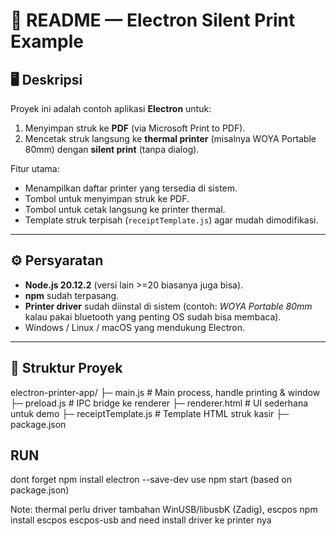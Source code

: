 # 📄 README — Electron Silent Print Example

## 🖥️ Deskripsi

Proyek ini adalah contoh aplikasi **Electron** untuk:

1. Menyimpan struk ke **PDF** (via Microsoft Print to PDF).
2. Mencetak struk langsung ke **thermal printer** (misalnya WOYA Portable 80mm) dengan **silent print** (tanpa dialog).

Fitur utama:

- Menampilkan daftar printer yang tersedia di sistem.
- Tombol untuk menyimpan struk ke PDF.
- Tombol untuk cetak langsung ke printer thermal.
- Template struk terpisah (`receiptTemplate.js`) agar mudah dimodifikasi.

---

## ⚙️ Persyaratan

- **Node.js 20.12.2** (versi lain >=20 biasanya juga bisa).
- **npm** sudah terpasang.
- **Printer driver** sudah diinstal di sistem (contoh: _WOYA Portable 80mm_ kalau pakai bluetooth yang penting OS sudah bisa membaca).
- Windows / Linux / macOS yang mendukung Electron.

---

## 📂 Struktur Proyek

electron-printer-app/
├─ main.js # Main process, handle printing & window
├─ preload.js # IPC bridge ke renderer
├─ renderer.html # UI sederhana untuk demo
├─ receiptTemplate.js # Template HTML struk kasir
├─ package.json

## RUN

dont forget npm install electron --save-dev
use npm start (based on package.json)

Note: thermal perlu driver tambahan WinUSB/libusbK (Zadig), escpos
npm install escpos escpos-usb and need install driver ke printer nya
